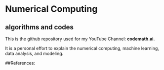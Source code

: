 # Numerical Computing

## algorithms and codes


This is the github repository used for my YouTube Channel: **codemath.ai**. 

It is a personal effort to explain the numerical computing, machine learning, 
data analysis, and modeling. 



##References: 
